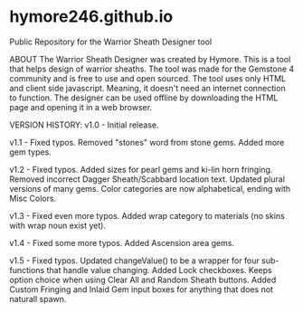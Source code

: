 # hymore246.github.io
Public Repository for the Warrior Sheath Designer tool

ABOUT
The Warrior Sheath Designer was created by Hymore.
This is a tool that helps design of warrior sheaths. The tool was made for the Gemstone 4 community
and is free to use and open sourced. The tool uses only HTML and client side javascript. Meaning, it
doesn't need an internet connection to function. The designer can be used offline by downloading
the HTML page and opening it in a web browser.

VERSION HISTORY:
v1.0  - Initial release.

v1.1  - Fixed typos. Removed "stones" word from stone gems. Added more gem types.

v1.2  - Fixed typos. Added sizes for pearl gems and ki-lin horn fringing.
        Removed incorrect Dagger Sheath/Scabbard location text.
        Updated plural versions of many gems.
         Color categories are now alphabetical, ending with Misc Colors.
         
v1.3  - Fixed even more typos.
        Added wrap category to materials (no skins with wrap noun exist yet).
        
v1.4  - Fixed some more typos. Added Ascension area gems.

v1.5  - Fixed typos. 
        Updated changeValue() to be a wrapper for four sub-functions that handle value changing.
        Added Lock checkboxes. Keeps option choice when using Clear All and Random Sheath buttons.
        Added Custom Fringing and Inlaid Gem input boxes for anything that does not naturall spawn.		
